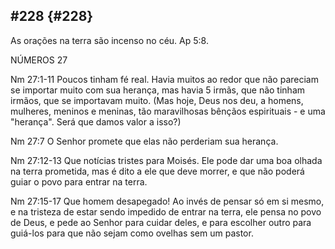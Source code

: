 ## #228 {#228}

As orações na terra são incenso no céu. Ap 5:8.

NÚMEROS 27

Nm 27:1-11 Poucos tinham fé real. Havia muitos ao redor que não pareciam se importar muito com sua herança, mas havia 5 irmãs, que não tinham irmãos, que se importavam muito. (Mas hoje, Deus nos deu, a homens, mulheres, meninos e meninas, tão maravilhosas bênçãos espirituais - e uma &quot;herança&quot;. Será que damos valor a isso?)

Nm 27:7 O Senhor promete que elas não perderiam sua herança.

Nm 27:12-13 Que notícias tristes para Moisés. Ele pode dar uma boa olhada na terra prometida, mas é dito a ele que deve morrer, e que não poderá guiar o povo para entrar na terra.

Nm 27:15-17 Que homem desapegado! Ao invés de pensar só em si mesmo, e na tristeza de estar sendo impedido de entrar na terra, ele pensa no povo de Deus, e pede ao Senhor para cuidar deles, e para escolher outro para guiá-los para que não sejam como ovelhas sem um pastor.
